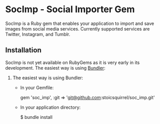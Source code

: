SocImp - Social Importer Gem
============================

SocImp is a Ruby gem that enables your application to import and save images
from social media services. Currently supported services are Twitter,
Instagram, and Tumblr.

Installation
------------

SocImp is not yet available on RubyGems as it is very early in its development.
The easiest way is using [Bundler](http://gembundler.com/):

1. The easiest way is using Bundler:
    - In your Gemfile:

        gem 'soc_imp', :git => 'git@github.com:stoicsquirrel/soc_imp.git'

    - In your application directory:

        $ bundle install